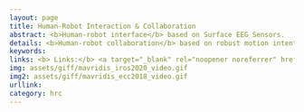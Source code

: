 ```yaml
---
layout: page
title: Human-Robot Interaction & Collaboration
abstract: <b>Human-robot interface</b> based on Surface EEG Sensors. 
details: <b>Human-robot collaboration</b> based on robust motion intention estimation with prescribed performance
keywords: 
links: <b> Links:</b> <a target="_blank" rel="noopener noreferrer" href="https://ieeexplore.ieee.org/document/9341261">(IROS20)</a> <a target="_blank" rel="noopener noreferrer" href="https://ieeexplore.ieee.org/document/8550610">(ECC18)</a> 
img: assets/giff/mavridis_iros2020_video.gif
img2: assets/giff/mavridis_ecc2018_video.gif
urllink: 
category: hrc
---
```

